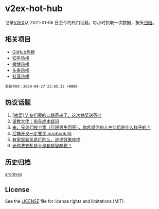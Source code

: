 # v2ex-hot-hub

 记录[V2EX](https://www.v2ex.com/)从 2021-01-06 日至今的热门话题。每小时抓取一次数据，按天[归档](archives)。
 
 ## 相关项目

- [GitHub热榜](https://github.com/lonnyzhang423/github-hot-hub)
- [知乎热榜](https://github.com/lonnyzhang423/zhihu-hot-hub)
- [微博热榜](https://github.com/lonnyzhang423/weibo-hot-hub)
- [头条热榜](https://github.com/lonnyzhang423/toutiao-hot-hub)
- [抖音热榜](https://github.com/lonnyzhang423/douyin-hot-hub)


 `更新时间：2024-04-27 22:05:32 +0800`

## 热议话题

1. [[抽奖] V 友们要的口粮茶来了，这次抽奖送茶叶](https://www.v2ex.com/t/1036093)
1. [请教大佬：电车成本疑问](https://www.v2ex.com/t/1036081)
1. [来，兄弟们投个票（只限男生回答），你希望你的人生伴侣是什么样子的？](https://www.v2ex.com/t/1036080)
1. [后端开发一定要买 macbook 吗](https://www.v2ex.com/t/1036060)
1. [有家里装风扇灯的么，说说效果咋样](https://www.v2ex.com/t/1036084)
1. [迷你洗衣机是不是都是智商税？](https://www.v2ex.com/t/1036113)

## 历史归档

[archives](archives)

## License

See the [LICENSE](LICENSE) file for license rights and limitations (MIT).
